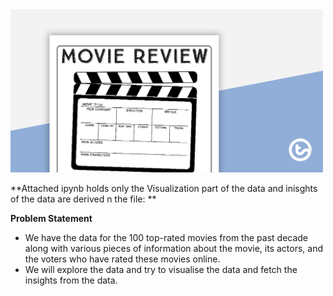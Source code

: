 
<img src="Movie.png" title="IMDB Data Visualisation Churn" width="500"/>

**Attached ipynb holds only the Visualization part of the data and inisghts of the data are derived n the file: **

**Problem Statement**

  - We have the data for the 100 top-rated movies from the past decade along with various pieces of information about the movie, its actors, and the voters who have rated these movies online.
  - We will explore the data and try to visualise the data and fetch the insights from the data.
